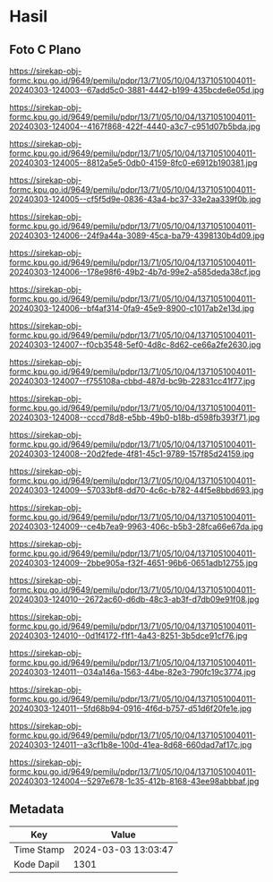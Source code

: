 # Hasil

## Foto C Plano

https://sirekap-obj-formc.kpu.go.id/9649/pemilu/pdpr/13/71/05/10/04/1371051004011-20240303-124003--67add5c0-3881-4442-b199-435bcde6e05d.jpg

https://sirekap-obj-formc.kpu.go.id/9649/pemilu/pdpr/13/71/05/10/04/1371051004011-20240303-124004--4167f868-422f-4440-a3c7-c951d07b5bda.jpg

https://sirekap-obj-formc.kpu.go.id/9649/pemilu/pdpr/13/71/05/10/04/1371051004011-20240303-124005--8812a5e5-0db0-4159-8fc0-e6912b190381.jpg

https://sirekap-obj-formc.kpu.go.id/9649/pemilu/pdpr/13/71/05/10/04/1371051004011-20240303-124005--cf5f5d9e-0836-43a4-bc37-33e2aa339f0b.jpg

https://sirekap-obj-formc.kpu.go.id/9649/pemilu/pdpr/13/71/05/10/04/1371051004011-20240303-124006--24f9a44a-3089-45ca-ba79-4398130b4d09.jpg

https://sirekap-obj-formc.kpu.go.id/9649/pemilu/pdpr/13/71/05/10/04/1371051004011-20240303-124006--178e98f6-49b2-4b7d-99e2-a585deda38cf.jpg

https://sirekap-obj-formc.kpu.go.id/9649/pemilu/pdpr/13/71/05/10/04/1371051004011-20240303-124006--bf4af314-0fa9-45e9-8900-c1017ab2e13d.jpg

https://sirekap-obj-formc.kpu.go.id/9649/pemilu/pdpr/13/71/05/10/04/1371051004011-20240303-124007--f0cb3548-5ef0-4d8c-8d62-ce66a2fe2630.jpg

https://sirekap-obj-formc.kpu.go.id/9649/pemilu/pdpr/13/71/05/10/04/1371051004011-20240303-124007--f755108a-cbbd-487d-bc9b-22831cc41f77.jpg

https://sirekap-obj-formc.kpu.go.id/9649/pemilu/pdpr/13/71/05/10/04/1371051004011-20240303-124008--cccd78d8-e5bb-49b0-b18b-d598fb393f71.jpg

https://sirekap-obj-formc.kpu.go.id/9649/pemilu/pdpr/13/71/05/10/04/1371051004011-20240303-124008--20d2fede-4f81-45c1-9789-157f85d24159.jpg

https://sirekap-obj-formc.kpu.go.id/9649/pemilu/pdpr/13/71/05/10/04/1371051004011-20240303-124009--57033bf8-dd70-4c6c-b782-44f5e8bbd693.jpg

https://sirekap-obj-formc.kpu.go.id/9649/pemilu/pdpr/13/71/05/10/04/1371051004011-20240303-124009--ce4b7ea9-9963-406c-b5b3-28fca66e67da.jpg

https://sirekap-obj-formc.kpu.go.id/9649/pemilu/pdpr/13/71/05/10/04/1371051004011-20240303-124009--2bbe905a-f32f-4651-96b6-0651adb12755.jpg

https://sirekap-obj-formc.kpu.go.id/9649/pemilu/pdpr/13/71/05/10/04/1371051004011-20240303-124010--2672ac60-d6db-48c3-ab3f-d7db09e91f08.jpg

https://sirekap-obj-formc.kpu.go.id/9649/pemilu/pdpr/13/71/05/10/04/1371051004011-20240303-124010--0d1f4172-f1f1-4a43-8251-3b5dce91cf76.jpg

https://sirekap-obj-formc.kpu.go.id/9649/pemilu/pdpr/13/71/05/10/04/1371051004011-20240303-124011--034a146a-1563-44be-82e3-790fc19c3774.jpg

https://sirekap-obj-formc.kpu.go.id/9649/pemilu/pdpr/13/71/05/10/04/1371051004011-20240303-124011--5fd68b94-0916-4f6d-b757-d51d6f20fe1e.jpg

https://sirekap-obj-formc.kpu.go.id/9649/pemilu/pdpr/13/71/05/10/04/1371051004011-20240303-124011--a3cf1b8e-100d-41ea-8d68-660dad7af17c.jpg

https://sirekap-obj-formc.kpu.go.id/9649/pemilu/pdpr/13/71/05/10/04/1371051004011-20240303-124004--5297e678-1c35-412b-8168-43ee98abbbaf.jpg


## Metadata

| Key        | Value               |
| ---------- | ------------------- |
| Time Stamp | 2024-03-03 13:03:47 |
| Kode Dapil | 1301                |



